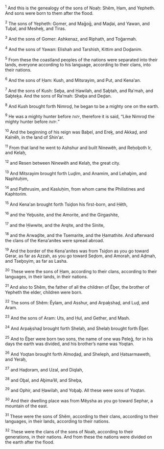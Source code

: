 <sup>1</sup> And this is the genealogy of the sons of Noaḥ: Shĕm, Ḥam, and Yepheth. And sons were born to them after the flood.

<sup>2</sup> The sons of Yepheth: Gomer, and Maḡoḡ, and Maḏai, and Yawan, and Tuḇal, and Mesheḵ, and Tiras.

<sup>3</sup> And the sons of Gomer: Ashkenaz, and Riphath, and Toḡarmah.

<sup>4</sup> And the sons of Yawan: Elishah and Tarshish, Kittim and Doḏanim.

<sup>5</sup> From these the coastland peoples of the nations were separated into their lands, everyone according to his language, according to their clans, into their nations.

<sup>6</sup> And the sons of Ḥam: Kush, and Mitsrayim, and Put, and Kena‛an.

<sup>7</sup> And the sons of Kush: Seḇa, and Ḥawilah, and Saḇtah, and Ra‛mah, and Saḇteḵa. And the sons of Ra‛mah: Sheḇa and Deḏan.

<sup>8</sup> And Kush brought forth Nimroḏ, he began to be a mighty one on the earth.

<sup>9</sup> He was a mighty hunter before יהוה, therefore it is said, “Like Nimroḏ the mighty hunter before יהוה.”

<sup>10</sup> And the beginning of his reign was Baḇel, and Ereḵ, and Akkaḏ, and Kalnĕh, in the land of Shin‛ar.

<sup>11</sup> From that land he went to Ashshur and built Ninewĕh, and Reḥoḇoth Ir, and Kelaḥ,

<sup>12</sup> and Resen between Ninewĕh and Kelaḥ, the great city.

<sup>13</sup> And Mitsrayim brought forth Luḏim, and Anamim, and Lehaḇim, and Naphtuḥim,

<sup>14</sup> and Pathrusim, and Kasluḥim, from whom came the Philistines and Kaphtorim.

<sup>15</sup> And Kena‛an brought forth Tsiḏon his first-born, and Ḥĕth,

<sup>16</sup> and the Yeḇusite, and the Amorite, and the Girgashite,

<sup>17</sup> and the Ḥiwwite, and the Arqite, and the Sinite,

<sup>18</sup> and the Arwaḏite, and the Tsemarite, and the Ḥamathite. And afterward the clans of the Kena‛anites were spread abroad.

<sup>19</sup> And the border of the Kena‛anites was from Tsiḏon as you go toward Gerar, as far as Azzah, as you go toward Seḏom, and Amorah, and Aḏmah, and Tseḇoyim, as far as Lasha.

<sup>20</sup> These were the sons of Ḥam, according to their clans, according to their languages, in their lands, in their nations.

<sup>21</sup> And also to Shĕm, the father of all the children of Ĕḇer, the brother of Yepheth the elder, children were born.

<sup>22</sup> The sons of Shĕm: Ĕylam, and Asshur, and Arpaḵshaḏ, and Luḏ, and Aram.

<sup>23</sup> And the sons of Aram: Uts, and Ḥul, and Gether, and Mash.

<sup>24</sup> And Arpaḵshaḏ brought forth Shelaḥ, and Shelaḥ brought forth Ĕḇer.

<sup>25</sup> And to Ĕḇer were born two sons, the name of one was Peleḡ, for in his days the earth was divided, and his brother’s name was Yoqtan.

<sup>26</sup> And Yoqtan brought forth Almoḏaḏ, and Sheleph, and Ḥatsarmaweth, and Yeraḥ,

<sup>27</sup> and Haḏoram, and Uzal, and Diqlah,

<sup>28</sup> and Oḇal, and Aḇima’ĕl, and Sheḇa,

<sup>29</sup> and Ophir, and Ḥawilah, and Yoḇaḇ. All these were sons of Yoqtan.

<sup>30</sup> And their dwelling place was from Mĕysha as you go toward Sephar, a mountain of the east.

<sup>31</sup> These were the sons of Shĕm, according to their clans, according to their languages, in their lands, according to their nations.

<sup>32</sup> These were the clans of the sons of Noaḥ, according to their generations, in their nations. And from these the nations were divided on the earth after the flood.

